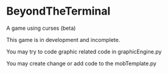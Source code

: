 # BeyondTheTerminal

A game using curses (beta)

This game is in development and incomplete.

You may try to code graphic related code in graphicEngine.py

You may create change or add code to the mobTemplate.py
